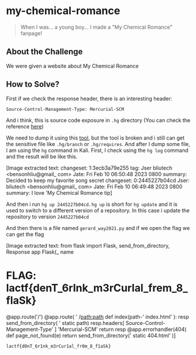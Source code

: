 # my-chemical-romance
> When I was... a young boy... I made a "My Chemical Romance" fanpage!

## About the Challenge
We were given a website about My Chemical Romance

## How to Solve?
First if we check the response header, there is an interesting header:
```
Source-Control-Management-Type: Mercurial-SCM
```
And i think, this is source code exposure in `.hg` directory (You can check the reference [here](https://github.com/daffainfo/AllAboutBugBounty/blob/master/Exposed%20Source%20Code.md))

We need to dump it using this [tool](https://github.com/arthaud/hg-dumper), but the tool is broken and i still can get the sensitive file like `.hg/branch` or `.hg/requires`. And after I dump some file, I am using the `hg` command in Kali. First, I check using the `hg log` command and the result will be like this.


[Image extracted text: changeset:
1:3ecb3a79e255
tag:
Jser
bliutech <bensonhliu@gmail_
com>
Jate:
Fri Feb 10 06:50:48 2023
0800
summary:
Decided
to keep
my favorite
song
secret
changeset:
0:2445227b04cd
Jser:
bliutech <bensonhliu@gmail_
com>
Jate:
Fri Feb 10
06:49:48 2023
0800
summary:
I love
'My Chemical Romance
tip]


And then i run `hg up 2445227b04cd`. `hg up` is short for `hg update` and it is used to switch to a different version of a repository. In this case i update the repository to version `2445227b04cd`

And then there is a file named `gerard_way2021.py` and if we open the flag we can get the flag


[Image extracted text: from flask import Flask,
send_from_directory, Response
app
Flask(_
name
# FLAG: lactf{denT_6rInk_m3rCurlal_frem_8_flaSk}
@app.route('/')
@app.route( ' /<path:path>
def index(path-' index.html' ):
resp
send_from_directory( ' static
path)
resp.headers[
Source-Control-Management-Type' ]
'Mercurial-SCM'
return resp
@app.errorhandler(404)
def page_not_found(e)
return send_from_directory(' static
404.html' )]

```
lactf{d0nT_6r1nk_m3rCur1al_fr0m_8_f1aSk}
```
